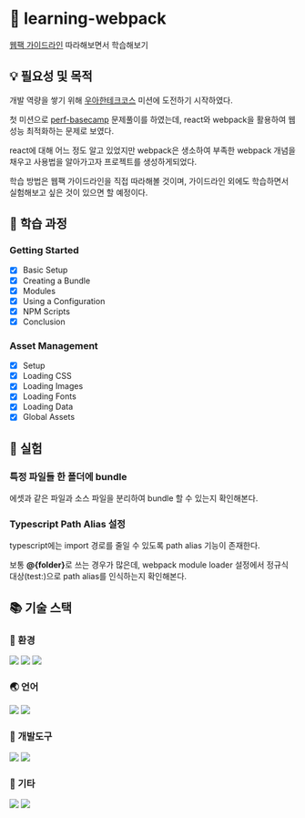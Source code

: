 # 🎉 learning-webpack

[웹팩 가이드라인](https://webpack.js.org/guides/) 따라해보면서 학습해보기

## 💡 필요성 및 목적

개발 역량을 쌓기 위해 [우아한테크코스](https://github.com/woowacourse) 미션에 도전하기 시작하였다.

첫 미션으로 [perf-basecamp](https://github.com/woowacourse/perf-basecamp) 문제풀이를 하였는데,
react와 webpack을 활용하여 웹 성능 최적화하는 문제로 보였다.

react에 대해 어느 정도 알고 있었지만 webpack은 생소하여 부족한 webpack 개념을 채우고 사용법을 알아가고자 프로젝트를 생성하게되었다.

학습 방법은 웹팩 가이드라인을 직접 따라해볼 것이며,
가이드라인 외에도 학습하면서 실험해보고 싶은 것이 있으면 할 예정이다.

## 🚀 학습 과정

### Getting Started

- [x] Basic Setup
- [x] Creating a Bundle
- [x] Modules
- [x] Using a Configuration
- [x] NPM Scripts
- [x] Conclusion

### Asset Management

- [x] Setup
- [x] Loading CSS
- [x] Loading Images
- [x] Loading Fonts
- [x] Loading Data
- [x] Global Assets

## 🧪 실험

### 특정 파일들 한 폴더에 bundle

에셋과 같은 파일과 소스 파일을 분리하여 bundle 할 수 있는지 확인해본다.

### Typescript Path Alias 설정

typescript에는 import 경로를 줄일 수 있도록 path alias 기능이 존재한다.

보통 <b>@{folder}</b>로 쓰는 경우가 많은데,
webpack module loader 설정에서 정규식 대상(test:)으로 path alias를 인식하는지 확인해본다.

## 📚 기술 스택

### 🔧 환경

<span>
  <img src="https://img.shields.io/badge/Visual Studio Code-007ACC?style=for-the-badge&logo=Visual Studio Code&logoColor=white">
  <img src="https://img.shields.io/badge/Git-F05032?style=for-the-badge&logo=Git&logoColor=white">
  <img src="https://img.shields.io/badge/Github-181717?style=for-the-badge&logo=Github&logoColor=white">
</span>

### 🌏 언어

<span>
  <img src="https://img.shields.io/badge/html5-E34F26?style=for-the-badge&logo=html5&logoColor=white">
  <img src="https://img.shields.io/badge/typescript-3178C6?style=for-the-badge&logo=typescript&logoColor=white">
</span>

### 🧰 개발도구

<span>
  <img src="https://img.shields.io/badge/node.js-5FA04E?style=for-the-badge&logo=node.js&logoColor=white">
  <img src="https://img.shields.io/badge/webpack-8DD6F9?style=for-the-badge&logo=webpack&logoColor=black">
</span>

### 🎸 기타

<span>
  <img src="https://img.shields.io/badge/eslint-4B32C3?style=for-the-badge&logo=eslint&logoColor=white">
  <img src="https://img.shields.io/badge/prettier-F7B93E?style=for-the-badge&logo=prettier&logoColor=black">
</span>
